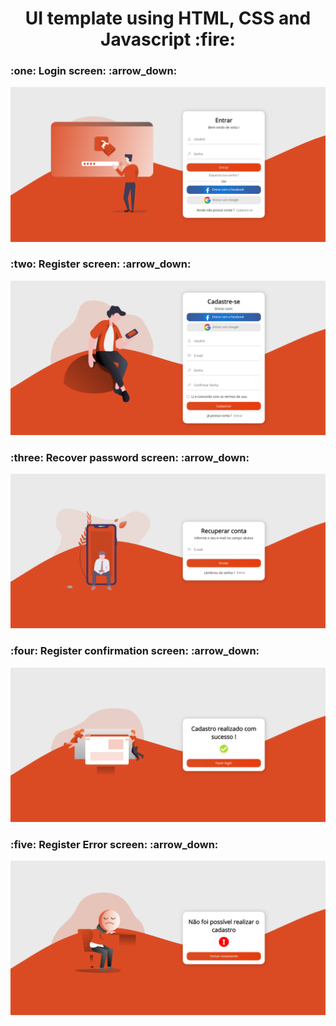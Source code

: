 <h1 align="center">UI template using HTML, CSS and Javascript :fire:</h1>

<h3>:one: Login screen: :arrow_down:</h3>
<p align="center">
  <img src="img/screenshots/login.png">
</p>

<h3>:two: Register screen: :arrow_down:</h3>
<p align="center">
  <img src="img/screenshots/register.png">
</p>

<h3>:three: Recover password screen: :arrow_down:</h3>
<p align="center">
  <img src="img/screenshots/recover.png">
</p>

<h3>:four: Register confirmation screen: :arrow_down:</h3>
<p align="center">
  <img src="img/screenshots/confirm.png">
</p>

<h3>:five: Register Error screen: :arrow_down:</h3>
<p align="center">
  <img src="img/screenshots/error.png">
</p>
